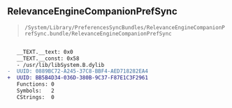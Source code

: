 ## RelevanceEngineCompanionPrefSync

> `/System/Library/PreferencesSyncBundles/RelevanceEngineCompanionPrefSync.bundle/RelevanceEngineCompanionPrefSync`

```diff

   __TEXT.__text: 0x0
   __TEXT.__const: 0x58
   - /usr/lib/libSystem.B.dylib
-  UUID: 0889BC72-A245-37C8-BBF4-AED718282EA4
+  UUID: BB5B4D34-036D-380B-9C37-F87E1C3F2961
   Functions: 0
   Symbols:   2
   CStrings:  0

```
